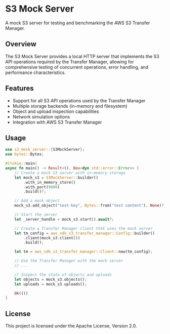 # S3 Mock Server

A mock S3 server for testing and benchmarking the AWS S3 Transfer Manager.

## Overview

The S3 Mock Server provides a local HTTP server that implements the S3 API operations required by the Transfer Manager, allowing for comprehensive testing of concurrent operations, error handling, and performance characteristics.

## Features

- Support for all S3 API operations used by the Transfer Manager
- Multiple storage backends (in-memory and filesystem)
- Object and upload inspection capabilities
- Network simulation options
- Integration with AWS S3 Transfer Manager

## Usage

```rust
use s3_mock_server::{S3MockServer};
use bytes::Bytes;

#[tokio::main]
async fn main() -> Result<(), Box<dyn std::error::Error>> {
    // Create a mock S3 server with in-memory storage
    let mock_s3 = S3MockServer::builder()
        .with_in_memory_store()
        .with_port(9000)
        .build()?;

    // Add a mock object
    mock_s3.add_object("test-key", Bytes::from("test content"), None)?;

    // Start the server
    let _server_handle = mock_s3.start().await?;

    // Create a Transfer Manager client that uses the mock server
    let tm_config = aws_sdk_s3_transfer_manager::Config::builder()
        .client(mock_s3.client())
        .build();

    let tm = aws_sdk_s3_transfer_manager::Client::new(tm_config);

    // Use the Transfer Manager with the mock server
    // ...

    // Inspect the state of objects and uploads
    let objects = mock_s3.objects();
    let uploads = mock_s3.uploads();

    Ok(())
}
```

## License

This project is licensed under the Apache License, Version 2.0.

